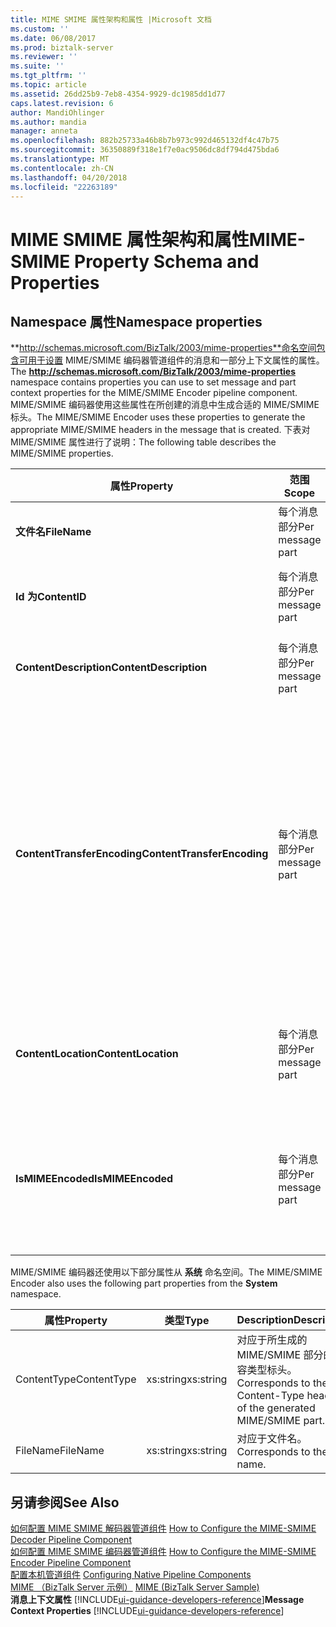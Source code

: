 ```yaml
---
title: MIME SMIME 属性架构和属性 |Microsoft 文档
ms.custom: ''
ms.date: 06/08/2017
ms.prod: biztalk-server
ms.reviewer: ''
ms.suite: ''
ms.tgt_pltfrm: ''
ms.topic: article
ms.assetid: 26dd25b9-7eb8-4354-9929-dc1985dd1d77
caps.latest.revision: 6
author: MandiOhlinger
ms.author: mandia
manager: anneta
ms.openlocfilehash: 882b25733a46b8b7b973c992d465132df4c47b75
ms.sourcegitcommit: 36350889f318e1f7e0ac9506dc8df794d475bda6
ms.translationtype: MT
ms.contentlocale: zh-CN
ms.lasthandoff: 04/20/2018
ms.locfileid: "22263189"
---
```

# <a name="mime-smime-property-schema-and-properties"></a><span data-ttu-id="8a5f3-102">MIME SMIME 属性架构和属性</span><span class="sxs-lookup"><span data-stu-id="8a5f3-102">MIME-SMIME Property Schema and Properties</span></span>

## <a name="namespace-properties"></a><span data-ttu-id="8a5f3-103">Namespace 属性</span><span class="sxs-lookup"><span data-stu-id="8a5f3-103">Namespace properties</span></span>
<span data-ttu-id="8a5f3-104">**http://schemas.microsoft.com/BizTalk/2003/mime-properties**命名空间包含可用于设置 MIME/SMIME 编码器管道组件的消息和一部分上下文属性的属性。</span><span class="sxs-lookup"><span data-stu-id="8a5f3-104">The **http://schemas.microsoft.com/BizTalk/2003/mime-properties** namespace contains properties you can use to set message and part context properties for the MIME/SMIME Encoder pipeline component.</span></span> <span data-ttu-id="8a5f3-105">MIME/SMIME 编码器使用这些属性在所创建的消息中生成合适的 MIME/SMIME 标头。</span><span class="sxs-lookup"><span data-stu-id="8a5f3-105">The MIME/SMIME Encoder uses these properties to generate the appropriate MIME/SMIME headers in the message that is created.</span></span> <span data-ttu-id="8a5f3-106">下表对 MIME/SMIME 属性进行了说明：</span><span class="sxs-lookup"><span data-stu-id="8a5f3-106">The following table describes the MIME/SMIME properties.</span></span>  
  
|<span data-ttu-id="8a5f3-107">属性</span><span class="sxs-lookup"><span data-stu-id="8a5f3-107">Property</span></span>|<span data-ttu-id="8a5f3-108">范围</span><span class="sxs-lookup"><span data-stu-id="8a5f3-108">Scope</span></span>|<span data-ttu-id="8a5f3-109">类型</span><span class="sxs-lookup"><span data-stu-id="8a5f3-109">Type</span></span>|<span data-ttu-id="8a5f3-110">Description</span><span class="sxs-lookup"><span data-stu-id="8a5f3-110">Description</span></span>|  
|--------------|-----------|----------|-----------------|  
|<span data-ttu-id="8a5f3-111">**文件名**</span><span class="sxs-lookup"><span data-stu-id="8a5f3-111">**FileName**</span></span>|<span data-ttu-id="8a5f3-112">每个消息部分</span><span class="sxs-lookup"><span data-stu-id="8a5f3-112">Per message part</span></span>|<span data-ttu-id="8a5f3-113">xs:string</span><span class="sxs-lookup"><span data-stu-id="8a5f3-113">xs:string</span></span>|<span data-ttu-id="8a5f3-114">设置 MIME/SMIME 部分的文件名标头。</span><span class="sxs-lookup"><span data-stu-id="8a5f3-114">Sets the file name header of the MIME/SMIME part.</span></span>|  
|<span data-ttu-id="8a5f3-115">**Id 为**</span><span class="sxs-lookup"><span data-stu-id="8a5f3-115">**ContentID**</span></span>|<span data-ttu-id="8a5f3-116">每个消息部分</span><span class="sxs-lookup"><span data-stu-id="8a5f3-116">Per message part</span></span>|<span data-ttu-id="8a5f3-117">xs:string</span><span class="sxs-lookup"><span data-stu-id="8a5f3-117">xs:string</span></span>|<span data-ttu-id="8a5f3-118">设置 MIME/SMIME 部分的内容 ID 标头。</span><span class="sxs-lookup"><span data-stu-id="8a5f3-118">Sets the Content-ID header of the MIME/SMIME part.</span></span>|  
|<span data-ttu-id="8a5f3-119">**ContentDescription**</span><span class="sxs-lookup"><span data-stu-id="8a5f3-119">**ContentDescription**</span></span>|<span data-ttu-id="8a5f3-120">每个消息部分</span><span class="sxs-lookup"><span data-stu-id="8a5f3-120">Per message part</span></span>|<span data-ttu-id="8a5f3-121">xs:string</span><span class="sxs-lookup"><span data-stu-id="8a5f3-121">xs:string</span></span>|<span data-ttu-id="8a5f3-122">设置 MIME/SMIME 部分的内容说明标头。</span><span class="sxs-lookup"><span data-stu-id="8a5f3-122">Sets the Content-Description header of the MIME/SMIME part.</span></span>|  
|<span data-ttu-id="8a5f3-123">**ContentTransferEncoding**</span><span class="sxs-lookup"><span data-stu-id="8a5f3-123">**ContentTransferEncoding**</span></span>|<span data-ttu-id="8a5f3-124">每个消息部分</span><span class="sxs-lookup"><span data-stu-id="8a5f3-124">Per message part</span></span>|<span data-ttu-id="8a5f3-125">xs:string</span><span class="sxs-lookup"><span data-stu-id="8a5f3-125">xs:string</span></span>|<span data-ttu-id="8a5f3-126">设置所生成的 MIME/SMIME 部分的内容传输编码标头。</span><span class="sxs-lookup"><span data-stu-id="8a5f3-126">Sets the Content-Transfer-Encoding header of the generated MIME/SMIME part.</span></span><br /><br /> <span data-ttu-id="8a5f3-127">此值将覆盖 **内容传输编码** 在管道设计器中配置值。</span><span class="sxs-lookup"><span data-stu-id="8a5f3-127">This value overrides the **Content transfer encoding** value configured in Pipeline Designer.</span></span> <span data-ttu-id="8a5f3-128">对于多部分消息，可以对不同的 MIME/SMIME 部分使用不同的编码。</span><span class="sxs-lookup"><span data-stu-id="8a5f3-128">For a multi-part message, you can use different encodings for different MIME/SMIME parts.</span></span>|  
|<span data-ttu-id="8a5f3-129">**ContentLocation**</span><span class="sxs-lookup"><span data-stu-id="8a5f3-129">**ContentLocation**</span></span>|<span data-ttu-id="8a5f3-130">每个消息部分</span><span class="sxs-lookup"><span data-stu-id="8a5f3-130">Per message part</span></span>|<span data-ttu-id="8a5f3-131">xs:string</span><span class="sxs-lookup"><span data-stu-id="8a5f3-131">xs:string</span></span>|<span data-ttu-id="8a5f3-132">设置所生成的 MIME/SMIME 部分的内容位置标头。</span><span class="sxs-lookup"><span data-stu-id="8a5f3-132">Sets the Content-Location header of the generated MIME/SMIME part.</span></span>|  
|<span data-ttu-id="8a5f3-133">**IsMIMEEncoded**</span><span class="sxs-lookup"><span data-stu-id="8a5f3-133">**IsMIMEEncoded**</span></span>|<span data-ttu-id="8a5f3-134">每个消息部分</span><span class="sxs-lookup"><span data-stu-id="8a5f3-134">Per message part</span></span>|<span data-ttu-id="8a5f3-135">xs:boolean</span><span class="sxs-lookup"><span data-stu-id="8a5f3-135">xs:boolean</span></span>|<span data-ttu-id="8a5f3-136">指定消息是否有 MIME/SMIME 负载。</span><span class="sxs-lookup"><span data-stu-id="8a5f3-136">Specifies whether the message has a MIME/SMIME payload.</span></span> <span data-ttu-id="8a5f3-137">MIME 组件将写入此值，因此您不必设置它。</span><span class="sxs-lookup"><span data-stu-id="8a5f3-137">The MIME component writes to this value, so you do not have to set it.</span></span>|  
  
 <span data-ttu-id="8a5f3-138">MIME/SMIME 编码器还使用以下部分属性从 **系统** 命名空间。</span><span class="sxs-lookup"><span data-stu-id="8a5f3-138">The MIME/SMIME Encoder also uses the following part properties from the **System** namespace.</span></span>  
  
|<span data-ttu-id="8a5f3-139">属性</span><span class="sxs-lookup"><span data-stu-id="8a5f3-139">Property</span></span>|<span data-ttu-id="8a5f3-140">类型</span><span class="sxs-lookup"><span data-stu-id="8a5f3-140">Type</span></span>|<span data-ttu-id="8a5f3-141">Description</span><span class="sxs-lookup"><span data-stu-id="8a5f3-141">Description</span></span>|  
|--------------|----------|-----------------|  
|<span data-ttu-id="8a5f3-142">ContentType</span><span class="sxs-lookup"><span data-stu-id="8a5f3-142">ContentType</span></span>|<span data-ttu-id="8a5f3-143">xs:string</span><span class="sxs-lookup"><span data-stu-id="8a5f3-143">xs:string</span></span>|<span data-ttu-id="8a5f3-144">对应于所生成的 MIME/SMIME 部分的内容类型标头。</span><span class="sxs-lookup"><span data-stu-id="8a5f3-144">Corresponds to the Content-Type header of the generated MIME/SMIME part.</span></span>|  
|<span data-ttu-id="8a5f3-145">FileName</span><span class="sxs-lookup"><span data-stu-id="8a5f3-145">FileName</span></span>|<span data-ttu-id="8a5f3-146">xs:string</span><span class="sxs-lookup"><span data-stu-id="8a5f3-146">xs:string</span></span>|<span data-ttu-id="8a5f3-147">对应于文件名。</span><span class="sxs-lookup"><span data-stu-id="8a5f3-147">Corresponds to the file name.</span></span>|  
  
## <a name="see-also"></a><span data-ttu-id="8a5f3-148">另请参阅</span><span class="sxs-lookup"><span data-stu-id="8a5f3-148">See Also</span></span>  
 <span data-ttu-id="8a5f3-149">[如何配置 MIME SMIME 解码器管道组件](../core/how-to-configure-the-mime-smime-decoder-pipeline-component.md) </span><span class="sxs-lookup"><span data-stu-id="8a5f3-149">[How to Configure the MIME-SMIME Decoder Pipeline Component](../core/how-to-configure-the-mime-smime-decoder-pipeline-component.md) </span></span>  
 <span data-ttu-id="8a5f3-150">[如何配置 MIME SMIME 编码器管道组件](../core/how-to-configure-the-mime-smime-encoder-pipeline-component.md) </span><span class="sxs-lookup"><span data-stu-id="8a5f3-150">[How to Configure the MIME-SMIME Encoder Pipeline Component](../core/how-to-configure-the-mime-smime-encoder-pipeline-component.md) </span></span>  
 <span data-ttu-id="8a5f3-151">[配置本机管道组件](../core/configuring-native-pipeline-components.md) </span><span class="sxs-lookup"><span data-stu-id="8a5f3-151">[Configuring Native Pipeline Components](../core/configuring-native-pipeline-components.md) </span></span>  
 <span data-ttu-id="8a5f3-152">[MIME （BizTalk Server 示例）](../core/mime-biztalk-server-sample.md) </span><span class="sxs-lookup"><span data-stu-id="8a5f3-152">[MIME (BizTalk Server Sample)](../core/mime-biztalk-server-sample.md) </span></span>  
 <span data-ttu-id="8a5f3-153">**消息上下文属性** [!INCLUDE[ui-guidance-developers-reference](../includes/ui-guidance-developers-reference.md)]</span><span class="sxs-lookup"><span data-stu-id="8a5f3-153">**Message Context Properties** [!INCLUDE[ui-guidance-developers-reference](../includes/ui-guidance-developers-reference.md)]</span></span>